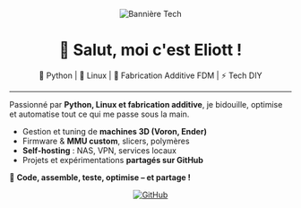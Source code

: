 <p align="center">
  <img src="https://timelinecovers.pro/facebook-cover/download/rick-and-morty-running-away-facebook-cover.jpg" alt="Bannière Tech">
</p>

<h1 align="center">👋 Salut, moi c'est Eliott !</h1>

<p align="center">
  🐍 Python | 🐧 Linux | 🔧 Fabrication Additive FDM | ⚡ Tech DIY
</p>

---

Passionné par **Python, Linux et fabrication additive**, je bidouille, optimise et automatise tout ce qui me passe sous la main.  

- Gestion et tuning de **machines 3D (Voron, Ender)**  
- Firmware & **MMU custom**, slicers, polymères  
- **Self-hosting** : NAS, VPN, services locaux  
- Projets et expérimentations **partagés sur GitHub**  

🎯 **Code, assemble, teste, optimise – et partage !**  

<p align="center">
  <a href="https://github.com/EliottJVN" target="_blank">
    <img src="https://img.shields.io/badge/GitHub-000?style=for-the-badge&logo=github" alt="GitHub">
  </a>
</p>
